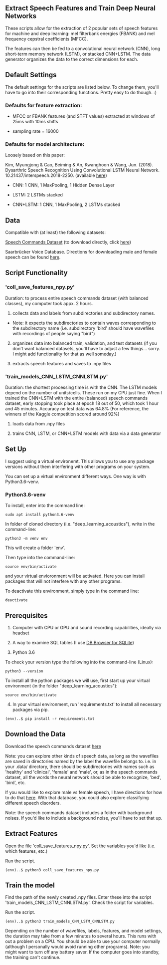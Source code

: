  
## Extract Speech Features and Train Deep Neural Networks

These scripts allow for the extraction of 2 popular sets of speech features for machine and deep learning: mel filterbank energies (FBANK) and mel frequency cepstral coefficients (MFCC). 

The features can then be fed to a convolutional neural network (CNN), long short-term memory network (LSTM), or stacked CNN+LSTM. The data generator organizes the data to the correct dimensions for each. 


## Default Settings

The default settings for the scripts are listed below. To change them, you'll have to go into their corresponding functions. Pretty easy to do though. :)

### Defaults for feature extraction:

* MFCC or FBANK features (and STFT values) extracted at windows of 25ms with 10ms shifts

* sampling rate = 16000

### Defaults for model architecture:

Loosely based on this paper: 

Kim, Myungjong & Cao, Beiming & An, Kwanghoon & Wang, Jun. (2018). Dysarthric Speech Recognition Using Convolutional LSTM Neural Network. 10.21437/interspeech.2018-2250. (available <a href="https://www.researchgate.net/publication/327350843_Dysarthric_Speech_Recognition_Using_Convolutional_LSTM_Neural_Network/related">here</a>)

* CNN: 1 CNN, 1 MaxPooling, 1 Hidden Dense Layer

* LSTM: 2 LSTMs stacked

* CNN+LSTM: 1 CNN, 1 MaxPooling, 2 LSTMs stacked

## Data

Compatible with (at least) the following datasets:


<a href="https://ai.googleblog.com/2017/08/launching-speech-commands-dataset.html">Speech Commands Dataset</a> (to download directly, click <a href="download.tensorflow.org/data/speech_commands_v0.01.tar.gz">here</a>)

Saarbrücker Voice Database. Directions for downloading male and female speech can be found <a href="https://a-n-rose.github.io/2019/01/31/small-female-male-speech-data.html">here</a>.


## Script Functionality

### 'coll_save_features_npy.py'

Duration: to process entire speech commands dataset (with balanced classes), my computer took appx. 2 hours.

1) collects data and labels from subdirectories and subdirectory names.

* Note: it expects the subdirectories to contain waves corresponding to the subdirectory name (i.e. subdirectory 'bird' should have wavefiles with recordings of people saying "bird")

2) organizes data into balanced train, validation, and test datasets (if you don't want balanced datasets, you'll have to adjust a few things... sorry. I might add functionality for that as well someday.)

3) extracts speech features and saves to .npy files

### 'train_models_CNN_LSTM_CNNLSTM.py'

Duration: the shortest processing time is with the CNN. The LSTM models depend on the number of units/cells. These run on my CPU just fine. When I trained the CNN+LSTM with the entire (balanced) speech commands dataset, early stopping took place at epoch 18 out of 50, which took 1 hour and 45 minutes. Accuracy on test data was 64.8% (For reference, the winners of the Kaggle competition scored around 92%) 

1) loads data from .npy files

2) trains CNN, LSTM, or CNN+LSTM models with data via a data generator


## Set Up

I suggest using a virtual environemt. This allows you to use any package versions without them interfering with other programs on your system. 

You can set up a virtual environment different ways. One way is with Python3.6-venv.

### Python3.6-venv

To install, enter into the command line:

```
sudo apt install python3.6-venv
```

In folder of cloned directory (i.e. "deep_learning_acoustics"), write in the command-line:

```
python3 -m venv env
```

This will create a folder 'env'.

Then type into the command-line:

```
source env/bin/activate
```

and your virtual envioronment will be activated. Here you can install packages that will not interfere with any other programs.

To deactivate this environment, simply type in the command line:

```
deactivate
```
 
## Prerequisites

1) Computer with CPU or GPU and sound recording capabilities, ideally via headset

2) A way to examine SQL tables (I use <a href="https://sqlitebrowser.org/">DB Browser for SQLite</a>)

3) Python 3.6

To check your version type the following into the command-line (Linux):

```
python3 --version
```

To install all the python packages we will use, first start up your virtual environment (in the folder "deep_learning_acoustics"):

```
source env/bin/activate
```

4) In your virtual environment, run 'requirements.txt' to install all necessary packages via pip. 

```
(env)..$ pip install -r requirements.txt
```

## Download the Data

Download the speech commands dataset <a href="download.tensorflow.org/data/speech_commands_v0.01.tar.gz">here</a>

Note: you can explore other kinds of speech data, as long as the wavefiles are saved in directories named by the label the wavefile belongs to. i.e. in your .data/ directory, there should be subdirectories with names such as 'healthy' and 'clinical', 'female' and 'male', or, as in the speech commands dataset, all the words the neural network should be able to recognize, 'bed', 'bird', etc. 

If you would like to explore male vs female speech, I have directions for how to do that <a href="https://a-n-rose.github.io/2019/01/31/small-female-male-speech-data.html">here</a>. With that database, you could also explore classifying different speech disorders.

Note: the speech commands dataset includes a folder with background noises. If you'd like to include a background noise, you'll have to set that up.

## Extract Features

Open the file 'coll_save_features_npy.py'. Set the variables you'd like (i.e. which features, etc.)

Run the script.

```
(env)..$ python3 coll_save_features_npy.py
```

## Train the model

Find the path of the newly created .npy files. Enter these into the script 'train_models_CNN_LSTM_CNNLSTM.py'. Check the script for variables. 

Run the script.

```
(env)..$ python3 train_models_CNN_LSTM_CNNLSTM.py
```

Depending on the number of wavefiles, labels, features, and model settings, the duration may take from a few minutes to several hours. This runs with out a problem on a CPU. You should be able to use your computer normally (although I personally would avoid running other programs). Note: you might want to turn off any battery saver. If the computer goes into standby, the training can't continue.
